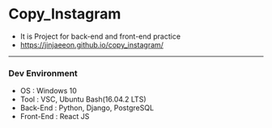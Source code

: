 # Copy_Instagram
 * It is Project for back-end and front-end practice
 * https://jinjaeeon.github.io/copy_instagram/
 
<hr>
 
### Dev Environment
 * OS : Windows 10
 * Tool : VSC, Ubuntu Bash(16.04.2 LTS)
 * Back-End : Python, Django, PostgreSQL
 * Front-End : React JS
